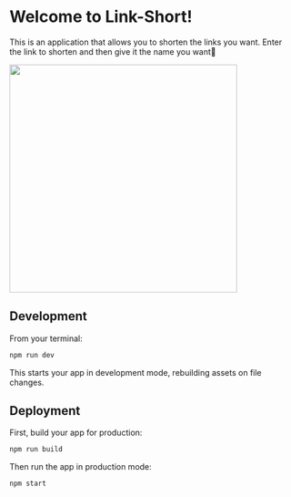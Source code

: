 # Welcome to Link-Short!
This is an application that allows you to shorten the links you want. Enter the link to shorten and then give it the name you want🔗


<img src="https://github.com/Cess4r/link-short-app/blob/master/link-shortgif.gif" height="400px" weigth="400px"/>

## Development

From your terminal:

```sh
npm run dev
```

This starts your app in development mode, rebuilding assets on file changes.

## Deployment

First, build your app for production:

```sh
npm run build
```

Then run the app in production mode:

```sh
npm start
```

